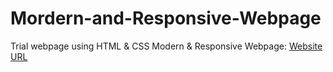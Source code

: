 # Mordern-and-Responsive-Webpage
 Trial webpage using HTML & CSS
 Modern & Responsive Webpage:
 [Website URL](https://dhavmahajan.github.io/modernrespWebPage/)
